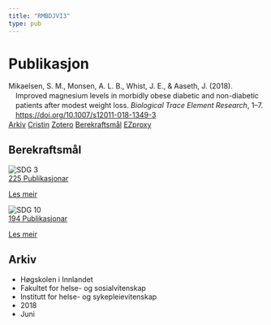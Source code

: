 ```yaml
---
title: "RMBDJVI3"
type: pub
---
```

<h1>Publikasjon</h1>
<article id="csl-bib-container-RMBDJVI3" class="csl-bib-container">
  <div class="csl-bib-body" style="line-height: 1.35; padding-left: 1em; text-indent:-1em;">
  <div class="csl-entry">Mikaelsen, S. M., Monsen, A. L. B., Whist, J. E., &amp; Aaseth, J. (2018). Improved magnesium levels in morbidly obese diabetic and non-diabetic patients after modest weight loss. <i>Biological Trace Element Research</i>, 1&#x2013;7. <a href="https://doi.org/10.1007/s12011-018-1349-3">https://doi.org/10.1007/s12011-018-1349-3</a></div>
</div>
  <div class="csl-bib-buttons">
    <a href="#taxonomy-article-RMBDJVI3" class="csl-bib-button">Arkiv</a>
    <a href alt="Cristin URL" class="csl-bib-button">Cristin</a>
    <a href alt="Zotero URL" class="csl-bib-button">Zotero</a>
    <a href="#sdg-article-RMBDJVI3" class="csl-bib-button">Berekraftsmål</a>
    <a href="http://ezproxy.inn.no/login?url=https://doi.org/10.1007/s12011-018-1349-3" class="csl-bib-button">EZproxy</a>
  </div>
  <div id="csl-bib-meta-container-RMBDJVI3"></div>
</article>
<div id="csl-bib-meta-RMBDJVI3" class="csl-bib-meta">
  <article id="sdg-article-RMBDJVI3" class="sdg-article">
    <h1>Berekraftsmål</h1>
    <div class="sdg-container"><div id="sdg3" class="sdg">
<img src="{{< params subfolder >}}images/sdg/sdg03_no.png" class="image" alt="SDG 3">
<div class="sdg-overlay">
<a href="{{< params subfolder >}}no/archive/?sdg=3#archive" class="sdg-publication-count"><span>225</span> Publikasjonar</a>
<p><a href="https://www.fn.no/om-fn/fns-baerekraftsmaal/god-helse-og-livskvalitet?lang=nno-NO" class="sdg-read-more">Les meir</a></p>
</div>
</div> <div id="sdg10" class="sdg">
<img src="{{< params subfolder >}}images/sdg/sdg10_no.png" class="image" alt="SDG 10">
<div class="sdg-overlay">
<a href="{{< params subfolder >}}no/archive/?sdg=10#archive" class="sdg-publication-count"><span>194</span> Publikasjonar</a>
<p><a href="https://www.fn.no/om-fn/fns-baerekraftsmaal/mindre-ulikhet?lang=nno-NO" class="sdg-read-more">Les meir</a></p>
</div>
</div></div>
  </article>
  <article id="taxonomy-article-RMBDJVI3" class="taxonomy-article">
    <h1>Arkiv</h1>
    <ul>
      <li>Høgskolen i Innlandet</li>
      <li>Fakultet for helse- og sosialvitenskap</li>
      <li>Institutt for helse- og sykepleievitenskap</li>
      <li>2018</li>
      <li>Juni</li>
    </ul>
  </article>
</div>
